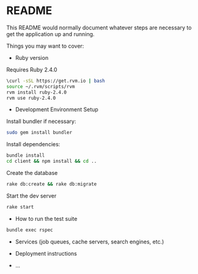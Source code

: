 # README

This README would normally document whatever steps are necessary to get the
application up and running.

Things you may want to cover:

* Ruby version

Requires Ruby 2.4.0

```bash
\curl -sSL https://get.rvm.io | bash
source ~/.rvm/scripts/rvm
rvm install ruby-2.4.0
rvm use ruby-2.4.0
```

* Development Environment Setup

Install bundler if necessary:

```bash
sudo gem install bundler
```

Install dependencies:

```bash
bundle install
cd client && npm install && cd ..
```

Create the database

```bash
rake db:create && rake db:migrate
```

Start the dev server

```bash
rake start
```

* How to run the test suite

```bash
bundle exec rspec
```

* Services (job queues, cache servers, search engines, etc.)

* Deployment instructions

* ...
